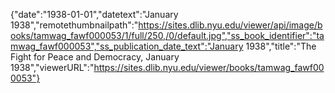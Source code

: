 {"date":"1938-01-01","datetext":"January 1938","remotethumbnailpath":"https://sites.dlib.nyu.edu/viewer/api/image/books/tamwag_fawf000053/1/full/250,/0/default.jpg","ss_book_identifier":"tamwag_fawf000053","ss_publication_date_text":"January 1938","title":"The Fight for Peace and Democracy, January 1938","viewerURL":"https://sites.dlib.nyu.edu/viewer/books/tamwag_fawf000053"}